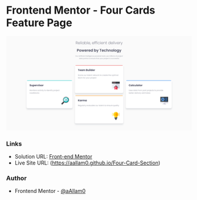 # Frontend Mentor - Four Cards Feature Page

![](images/four-card-feature.png)

### Links

- Solution URL: [Front-end Mentor](https://www.frontendmentor.io/solutions/responsive-cards-using-css-flex-BnpfuAFwv2)
- Live Site URL: (https://aallam0.github.io/Four-Card-Section)

### Author

- Frontend Mentor - [@aAllam0](https://www.frontendmentor.io/profile/aAllam0)

